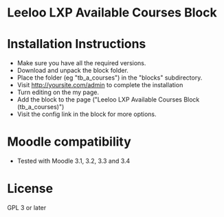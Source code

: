 # Leeloo LXP Available Courses Block

Installation Instructions
=========================

* Make sure you have all the required versions.
* Download and unpack the block folder.
* Place the folder (eg "tb_a_courses") in the "blocks" subdirectory.
* Visit http://yoursite.com/admin to complete the installation
* Turn editing on the my page.
* Add the block to the page ("Leeloo LXP Available Courses Block (tb_a_courses)")
* Visit the config link in the block for more options.

Moodle compatibility
=====================
* Tested with Moodle 3.1, 3.2, 3.3 and 3.4

License
=====================

GPL 3 or later